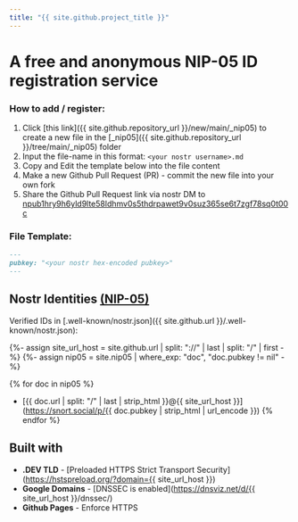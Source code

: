 ```yaml
---
title: "{{ site.github.project_title }}"
---
```

# A free and anonymous NIP-05 ID registration service

### How to add / register:
1. Click [this link]({{ site.github.repository_url }}/new/main/_nip05) to create a new file in the [_nip05]({{ site.github.repository_url }}/tree/main/_nip05) folder
1. Input the file-name in this format: `<your nostr username>.md`
1. Copy and Edit the template below into the file content
1. Make a new Github Pull Request (PR) - commit the new file into your own fork
1. Share the Github Pull Request link via nostr DM to [npub1hry9h6yld9lte58ldhmv0s5thdrpawet9v0suz365se6t7zgf78sq0t00c](https://dsh.re/a9ff9)

### File Template:
```md
---
pubkey: "<your nostr hex-encoded pubkey>"
---
```


## Nostr Identities [(NIP-05)](https://metadata.nostr.com/)

Verified IDs in [.well-known/nostr.json]({{ site.github.url }}/.well-known/nostr.json):

{%- assign site_url_host = site.github.url | split: "://" | last | split: "/" | first -%}
{%- assign nip05 = site.nip05 | where_exp: "doc", "doc.pubkey != nil" -%}

{% for doc in nip05 %}
  * [{{ doc.url | split: "/" | last | strip_html }}@{{ site_url_host }}](https://snort.social/p/{{ doc.pubkey | strip_html | url_encode }})
{% endfor %}


## Built with
- **.DEV TLD** - [Preloaded HTTPS Strict Transport Security](https://hstspreload.org/?domain={{ site_url_host }})
- **Google Domains** - [DNSSEC is enabled](https://dnsviz.net/d/{{ site_url_host }}/dnssec/)
- **Github Pages** - Enforce HTTPS
